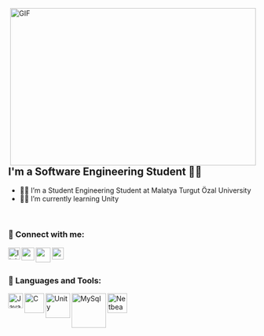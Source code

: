 <img align="right" alt="GIF" src="https://github.com/abhisheknaiidu/abhisheknaiidu/blob/master/code.gif?raw=true" width="500" height="320" />


## I'm a Software Engineering Student 👨‍🎓
- 👨‍💻 I’m a Student Engineering Student at Malatya Turgut Özal University
- 👨‍💻 I’m currently learning Unity

<br />


### 📩 Connect with me:

[<img align="left" alt="linkedin | LinkedIn" width="24px" src="https://raw.githubusercontent.com/peterthehan/peterthehan/master/assets/linkedin.svg" />][linkedin]
[<img align="left" height="26" width="26" src="https://upload.wikimedia.org/wikipedia/commons/thumb/e/e7/Instagram_logo_2016.svg/2048px-Instagram_logo_2016.svg.png" />][instagram]
[<img align="left" height="30" width="30" src="https://upload.wikimedia.org/wikipedia/commons/2/2e/Gmail_2020.png" />][gmail]
[<img align="left" height="24" width="24" src="https://upload.wikimedia.org/wikipedia/commons/thumb/4/4f/Twitter-logo.svg/584px-Twitter-logo.svg.png" />][twitter]


<br />

[linkedin]: https://www.linkedin.com/in/umut-sefkan-sak-944353236/
[instagram]: https://www.instagram.com/umut___sak/?hl=tr
[gmail]: mailto:umut.sefkan4@gmail.com
[twitter]: https://twitter.com/umut__sak?t=UrPeSdGM1bz-J0bJLiwyMw&s=09





<br />

### 🔧 Languages and Tools:
[<img align="left" alt="Java" width="30px" src="https://upload.wikimedia.org/wikipedia/tr/thumb/2/2e/Java_Logo.svg/800px-Java_Logo.svg.png" />][Java]
[<img align="left" alt="C" width="40px" src="https://upload.wikimedia.org/wikipedia/commons/thumb/1/18/C_Programming_Language.svg/695px-C_Programming_Language.svg.png" />][C]
[<img align="left" alt="Unity" width="50px" src="https://user-images.githubusercontent.com/109917881/180661540-39a3c2b4-75ee-412e-b190-ea5e13c30d14.png" />][Unity]
[<img align="left" alt="MySql" width="70px" src="https://logo-download.com/wp-content/data/images/png/MySQL-logo.png" />][MySql]
[<img align="left" alt="Netbeans" width="40px" src="https://user-images.githubusercontent.com/109917881/180662042-e8841a3f-f3e9-4af3-bc73-f15974eeade3.png" />][Netbeans]


<br />

[Java]: https://www.java.com/
[C]: https://en.wikipedia.org/wiki/C_(programming_language)
[Unity]: https://unity.com/
[MySql]: https://www.mysql.com/
[Netbeans]: https://netbeans.apache.org/


<br />



